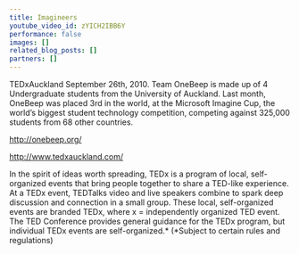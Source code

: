 ```yaml
---
title: Imagineers
youtube_video_id: zYICH2IBB6Y
performance: false
images: []
related_blog_posts: []
partners: []
---
```


TEDxAuckland September 26th, 2010.
Team OneBeep is made up of 4 Undergraduate students from the University of Auckland. Last month, OneBeep was placed 3rd in the world, at the Microsoft Imagine Cup, the worldʼs biggest student technology competition, competing against 325,000 students from 68 other countries.

http://onebeep.org/

http://www.tedxauckland.com/

In the spirit of ideas worth spreading, TEDx is a program of local, self-organized events that bring people together to share a TED-like experience. At a TEDx event, TEDTalks video and live speakers combine to spark deep discussion and connection in a small group. These local, self-organized events are branded TEDx, where x = independently organized TED event. The TED Conference provides general guidance for the TEDx program, but individual TEDx events are self-organized.* (*Subject to certain rules and regulations)
